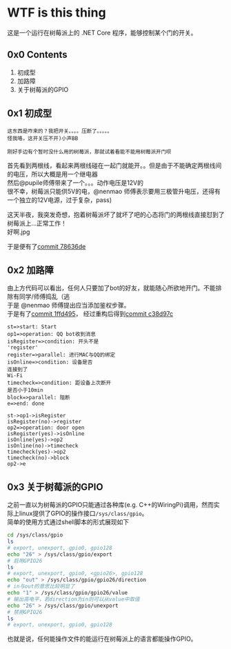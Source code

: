 # WTF is this thing

这是一个运行在树莓派上的 .NET Core 程序，能够控制某个门的开关。

## 0x0 Contents

1. 初成型
2. 加路障
3. 关于树莓派的GPIO

## 0x1 初成型

    这东西是咋来的？我把开关。。。。压断了。。。。。  
    怪我咯，这开关压不开)小声BB  

    刚好手边有个暂时没什么用的树莓派，那就试着看能不能用树莓派开门呗  

首先看到两根线，看起来两根线碰在一起门就能开。。但是由于不能确定两根线间的电压，所以大概是用一个继电器  
然后@pupile师傅带来了一个。。。动作电压是12V的  
很不幸，树莓派只能供5V的电，@nenmao 师傅表示要用三极管升电压，还得有一个独立的12V电源，过于复杂，pass)

这天半夜，我突发奇想，抱着树莓派坏了就坏了吧的心态将门的两根线直接怼到了树莓派上...正常工作！  
好啊.jpg

于是便有了[commit 78636de](https://github.com/frankli0324/QQPiDoor/blob/78636def4b90d4756100668bfed0f53ee8cd83ea/Program.cs)

## 0x2 加路障

由上方代码可以看出，任何人只要加了bot的好友，就能随心所欲地开门。不能排除有同学/师傅捣乱（逃  
于是 @nenmao 师傅提出应当添加鉴权步骤。  
于是有了[commit 1ffd495](https://github.com/frankli0324/QQPiDoor/blob/1ffd495bd21e437bb7615357fa7c767874c9ddf6/Program.cs#L88)， 经过重构后得到[commit c38d97c](https://github.com/frankli0324/QQPiDoor/blob/c38d97ca41feeb4b6f33bdabde4779a78beefe8b/MacChecker.cs)  

```flow
st=>start: Start
op1=>operation: QQ bot收到消息
isRegister=>condition: 开头不是
'register'
register=>parallel: 进行MAC与QQ的绑定
isOnline=>condition: 设备是否
连接到了
Wi-Fi
timecheck=>condition: 距设备上次断开
是否小于10min
block=>parallel: 阻断
e=>end: done

st->op1->isRegister
isRegister(no)->register
op2=>operation: door open
isRegister(yes)->isOnline
isOnline(yes)->op2
isOnline(no)->timecheck
timecheck(yes)->op2
timecheck(no)->block
op2->e
```

## 0x3 关于树莓派的GPIO

之前一直以为树莓派的GPIO只能通过各种库(e.g. C++的WiringPi)调用，然而实际上linux提供了GPIO的操作接口`/sys/class/gpio`。  
简单的使用方式通过shell脚本的形式展现如下

```sh
cd /sys/class/gpio
ls
# export, unexport, gpio0, gpio128
echo "26" > /sys/class/gpio/export
# 启用GPIO26
ls
# export, unexport, gpio0, <gpio26>, gpio128
echo "out" > /sys/class/gpio/gpio26/direction
# in与out的意思比较明显了
echo "1" > /sys/class/gpio/gpio26/value
# 输出高电平，若direction为in则可以从value中取值
echo "26" > /sys/class/gpio/unexport
# 禁用GPIO26
ls
# export, unexport, gpio0, gpio128
```

也就是说，任何能操作文件的能运行在树莓派上的语言都能操作GPIO。
